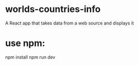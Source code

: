 # worlds-countries-info
A React app that takes data from a web source and displays it

# use npm:
npm install
npm run dev
